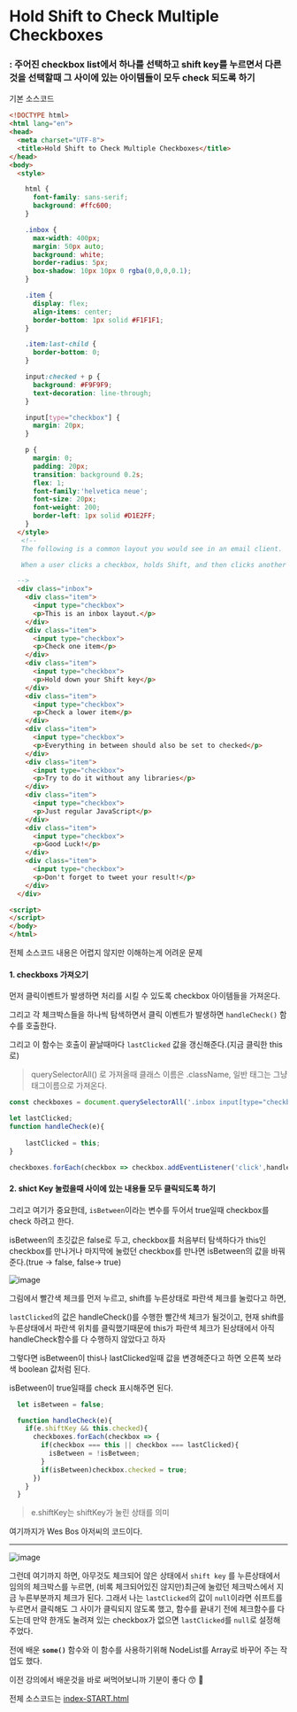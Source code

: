 # Hold Shift to Check Multiple Checkboxes

### : 주어진 checkbox list에서 하나를 선택하고 shift key를 누르면서 다른 것을 선택할때 그 사이에 있는 아이템들이 모두 check 되도록 하기

기본 소스코드

```html
<!DOCTYPE html>
<html lang="en">
<head>
  <meta charset="UTF-8">
  <title>Hold Shift to Check Multiple Checkboxes</title>
</head>
<body>
  <style>

    html {
      font-family: sans-serif;
      background: #ffc600;
    }

    .inbox {
      max-width: 400px;
      margin: 50px auto;
      background: white;
      border-radius: 5px;
      box-shadow: 10px 10px 0 rgba(0,0,0,0.1);
    }

    .item {
      display: flex;
      align-items: center;
      border-bottom: 1px solid #F1F1F1;
    }

    .item:last-child {
      border-bottom: 0;
    }

    input:checked + p {
      background: #F9F9F9;
      text-decoration: line-through;
    }

    input[type="checkbox"] {
      margin: 20px;
    }

    p {
      margin: 0;
      padding: 20px;
      transition: background 0.2s;
      flex: 1;
      font-family:'helvetica neue';
      font-size: 20px;
      font-weight: 200;
      border-left: 1px solid #D1E2FF;
    }
  </style>
   <!--
   The following is a common layout you would see in an email client.

   When a user clicks a checkbox, holds Shift, and then clicks another checkbox a few rows down, all the checkboxes inbetween those two checkboxes should be checked.

  -->
  <div class="inbox">
    <div class="item">
      <input type="checkbox">
      <p>This is an inbox layout.</p>
    </div>
    <div class="item">
      <input type="checkbox">
      <p>Check one item</p>
    </div>
    <div class="item">
      <input type="checkbox">
      <p>Hold down your Shift key</p>
    </div>
    <div class="item">
      <input type="checkbox">
      <p>Check a lower item</p>
    </div>
    <div class="item">
      <input type="checkbox">
      <p>Everything in between should also be set to checked</p>
    </div>
    <div class="item">
      <input type="checkbox">
      <p>Try to do it without any libraries</p>
    </div>
    <div class="item">
      <input type="checkbox">
      <p>Just regular JavaScript</p>
    </div>
    <div class="item">
      <input type="checkbox">
      <p>Good Luck!</p>
    </div>
    <div class="item">
      <input type="checkbox">
      <p>Don't forget to tweet your result!</p>
    </div>
  </div>

<script>
</script>
</body>
</html>

```



전체 소스코드 내용은 어렵지 않지만 이해하는게 어려운 문제



#### 1. checkboxs 가져오기

먼저 클릭이벤트가 발생하면 처리를 시킬 수 있도록 checkbox 아이템들을 가져온다.

그리고 각 체크박스들을 하나씩 탐색하면서 클릭 이벤트가 발생하면 `handleCheck()` 함수를 호출한다.

그리고 이 함수는 호출이 끝날때마다 `lastClicked` 값을 갱신해준다.(지금 클릭한 this로)

>  querySelectorAll() 로 가져올때 클래스 이름은 .className, 일반 태그는 그냥 태그이름으로 가져온다.

```javascript
const checkboxes = document.querySelectorAll('.inbox input[type="checkbox"]');

let lastClicked;
function handleCheck(e){
    
	lastClicked = this;    
}

checkboxes.forEach(checkbox => checkbox.addEventListener('click',handleCheck);
```



#### 2. shict Key 눌렀을때 사이에 있는 내용들 모두 클릭되도록 하기

그리고 여기가 중요한데, `isBetween`이라는 변수를 두어서 true일때 checkbox를 check 하려고 한다.

isBetween의 초깃값은 false로 두고, checkbox를 처음부터 탐색하다가 this인 checkbox를 만나거나 마지막에 눌렀던 checkbox를 만나면 isBetween의 값을 바꿔준다.(true -> false, false-> true)

![image](https://user-images.githubusercontent.com/30755941/77856463-5a788300-7232-11ea-926a-a76d4dcc5018.png)

그림에서 빨간색 체크를 먼저 누르고, shift를 누른상태로 파란색 체크를 눌렀다고 하면,

`lastClicked`의 값은 handleCheck()를 수행한 빨간색 체크가 될것이고, 현재 shift를 누른상태에서 파란색 위치를 클릭했기때문에 this가 파란색 체크가 된상태에서 아직 handleCheck함수를 다 수행하지 않았다고 하자

그렇다면 isBetween이 this나 lastClicked일때 값을 변경해준다고 하면 오른쪽 보라색 boolean 값처럼 된다.

isBetween이 true일때를 check 표시해주면 된다.

```javascript
  let isBetween = false;

  function handleCheck(e){ 
    if(e.shiftKey && this.checked){
      checkboxes.forEach(checkbox => {
        if(checkbox === this || checkbox === lastClicked){
          isBetween = !isBetween;
        }
        if(isBetween)checkbox.checked = true;
      })
    }
  }
```

> e.shiftKey는 shiftKey가 눌린 상태를 의미



여기까지가 Wes Bos 아저씨의 코드이다.



___

![image](https://user-images.githubusercontent.com/30755941/77856633-6dd81e00-7233-11ea-8a1d-bf3b6e091752.png)



그런데 여기까지 하면, 아무것도 체크되어 않은 상태에서 `shift key` 를 누른상태에서 임의의 체크박스를 누르면, (비록 체크되어있진 않지만)최근에 눌렀던 체크박스에서 지금 누른부분까지 체크가 된다. 그래서 나는 `lastClicked`의 값이 `null`이라면 쉬프트를 누르면서 클릭해도 그 사이가 클릭되지 않도록 했고, 함수를 끝내기 전에 체크함수를 다 도는데 만약 한개도 눌려져 있는 checkbox가 없으면 `lastClicked`를 `null`로 설정해 주었다.

전에 배운 __`some()`__ 함수와 이 함수를 사용하기위해 NodeList를 Array로 바꾸어 주는 작업도 했다.

이전 강의에서 배운것을 바로 써먹어보니까 기분이 좋다  :kissing_smiling_eyes: :sparkling_heart:





전체 소스코드는 [index-START.html](https://github.com/jingnee/JavaScript30/blob/master/10_Hold%20Shift%20to%20Check%20Multiple%20Checkboxes/index-START.html)
